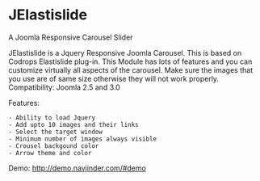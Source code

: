 JElastislide
============

A Joomla Responsive Carousel Slider

JElastislide is a Jquery Responsive Joomla Carousel. This is based on Codrops Elastislide plug-in. This Module has lots of features and you can customize virtually all aspects of the carousel. Make sure the images that you use are of same size otherwise they will not work properly. Compatibility: Joomla 2.5 and 3.0

Features:

    - Ability to load Jquery
    - Add upto 10 images and their links
    - Select the target window
    - Minimum number of images always visible
    - Crousel backgound color
    - Arrow theme and color

Demo: http://demo.navjinder.com/#demo
